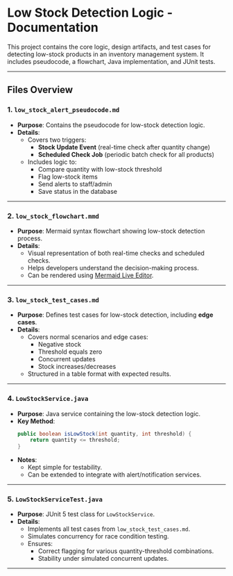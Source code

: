 # Low Stock Detection Logic - Documentation

This project contains the core logic, design artifacts, and test cases for detecting low-stock products
in an inventory management system. It includes pseudocode, a flowchart, Java implementation, and JUnit tests.

---

## **Files Overview**

### 1. `low_stock_alert_pseudocode.md`
- **Purpose**: Contains the pseudocode for low-stock detection logic.
- **Details**:
  - Covers two triggers:
    - **Stock Update Event** (real-time check after quantity change)
    - **Scheduled Check Job** (periodic batch check for all products)
  - Includes logic to:
    - Compare quantity with low-stock threshold
    - Flag low-stock items
    - Send alerts to staff/admin
    - Save status in the database

---

### 2. `low_stock_flowchart.mmd`
- **Purpose**: Mermaid syntax flowchart showing low-stock detection process.
- **Details**:
  - Visual representation of both real-time checks and scheduled checks.
  - Helps developers understand the decision-making process.
  - Can be rendered using [Mermaid Live Editor](https://mermaid.live).

---

### 3. `low_stock_test_cases.md`
- **Purpose**: Defines test cases for low-stock detection, including **edge cases**.
- **Details**:
  - Covers normal scenarios and edge cases:
    - Negative stock
    - Threshold equals zero
    - Concurrent updates
    - Stock increases/decreases
  - Structured in a table format with expected results.

---

### 4. `LowStockService.java`
- **Purpose**: Java service containing the low-stock detection logic.
- **Key Method**:
  ```java
  public boolean isLowStock(int quantity, int threshold) {
      return quantity <= threshold;
  }
  ```
- **Notes**:
  - Kept simple for testability.
  - Can be extended to integrate with alert/notification services.

---

### 5. `LowStockServiceTest.java`
- **Purpose**: JUnit 5 test class for `LowStockService`.
- **Details**:
  - Implements all test cases from `low_stock_test_cases.md`.
  - Simulates concurrency for race condition testing.
  - Ensures:
    - Correct flagging for various quantity-threshold combinations.
    - Stability under simulated concurrent updates.

---

